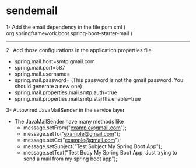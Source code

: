 # sendemail
1- Add the email dependency in the file pom.xml
  (<dependency>
  <groupId>org.springframework.boot</groupId>
  <artifactId>spring-boot-starter-mail</artifactId>
  </dependency>)
  ___________________________________________________________________
  
2- Add those configurations in the application.properties file
  - spring.mail.host=smtp.gmail.com 
  - spring.mail.port=587
  - spring.mail.username=
  - spring.mail.password= (This password is not the gmail password. You should generate a new one)
  - spring.mail.properties.mail.smtp.auth=true
  - spring.mail.properties.mail.smtp.starttls.enable=true
    
3- Autowired JavaMailSender in the service layer
   - The JavaMailSender have many methods like 
     - message.setFrom("example@gmail.com");
     - message.setTo("example@gmail.com");
     - message.setCc("example@gmail.com");
     - message.setSubject("Test Subject My Spring Boot App");
     - message.setText("Test Body My Spring Boot App, Just trying to send a mail from my spring boot app");
    
